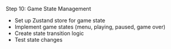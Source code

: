 Step 10: Game State Management
- Set up Zustand store for game state
- Implement game states (menu, playing, paused, game over)
- Create state transition logic
- Test state changes